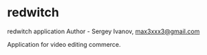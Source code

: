 # redwitch
redwitch application
Author - Sergey Ivanov, max3xxx3@gmail.com

Application for video editing commerce.
